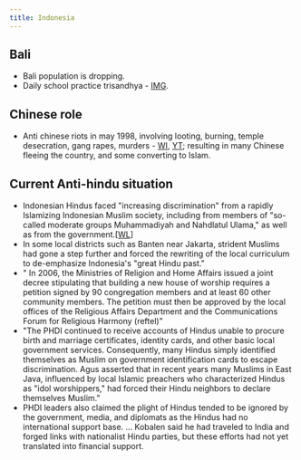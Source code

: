 ```yaml
---
title: Indonesia
---
```


## Bali
- Bali population is dropping.
- Daily school practice trisandhya - [IMG](../../../images/snippets/trisandhyA.jpg).

## Chinese role
- Anti chinese riots in may 1998, involving looting, burning, temple desecration, gang rapes, murders - [WI](https://en.wikipedia.org/wiki/May_1998_riots_of_Indonesia), [YT](https://www.youtube.com/watch?time_continue=414&v=soB7rosSWWU); resulting in many Chinese fleeing the country, and some converting to Islam.

## Current Anti-hindu situation 
- Indonesian Hindus faced "increasing discrimination" from a rapidly Islamizing Indonesian Muslim society, including from members of "so-called moderate groups Muhammadiyah and Nahdlatul Ulama," as well as from the government.\[[WL](https://wikileaks.org/plusd/cables/07JAKARTA268_a.html)\]
- In some local districts such as Banten near Jakarta, strident Muslims had gone a step further and forced the rewriting of the local curriculum to de-emphasize Indonesia's "great Hindu past."
- " In 2006, the Ministries of Religion and Home Affairs issued a joint decree stipulating that building a new house of worship requires a petition signed by 90 congregation members and at least 60 other community members.  The petition must then be approved by the local offices of the Religious Affairs Department and the Communications Forum for Religious Harmony (reftel)"
- "The PHDI continued to receive accounts of Hindus unable to procure birth and marriage certificates, identity cards, and other basic local government services. Consequently, many Hindus simply identified themselves as Muslim on government identification cards to escape discrimination. Agus asserted that in recent years many Muslims in East Java, influenced by local Islamic preachers who characterized Hindus as "idol worshippers," had forced their Hindu neighbors to declare themselves Muslim."
- PHDI leaders also claimed the plight of Hindus tended to be ignored by the government, media, and diplomats as the Hindus had no international support base. ... Kobalen said he had traveled to India and forged links with nationalist Hindu parties, but these efforts had not yet translated into financial support.
